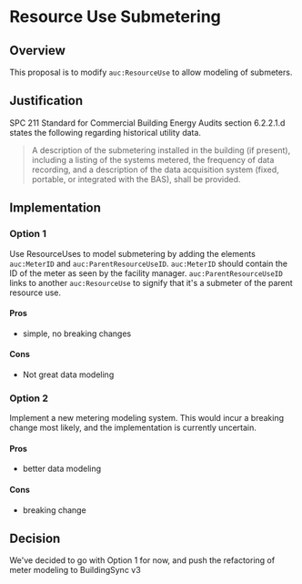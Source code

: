 # Resource Use Submetering

## Overview

This proposal is to modify `auc:ResourceUse` to allow modeling of submeters.

## Justification

SPC 211 Standard for Commercial Building Energy Audits section 6.2.2.1.d states the following regarding historical utility data.

> A description of the submetering installed in the building (if present), including a listing of the systems metered, the frequency of data recording, and a description of the data acquisition system (fixed, portable, or integrated with the BAS), shall be provided.

## Implementation

### Option 1

Use ResourceUses to model submetering by adding the elements `auc:MeterID` and `auc:ParentResourceUseID`. `auc:MeterID` should contain the ID of the meter as seen by the facility manager. `auc:ParentResourceUseID` links to another `auc:ResourceUse` to signify that it's a submeter of the parent resource use.

#### Pros

- simple, no breaking changes

#### Cons

- Not great data modeling

### Option 2

Implement a new metering modeling system. This would incur a breaking change most likely, and the implementation is currently uncertain.

#### Pros

- better data modeling

#### Cons

- breaking change

## Decision

We've decided to go with Option 1 for now, and push the refactoring of meter modeling to BuildingSync v3
